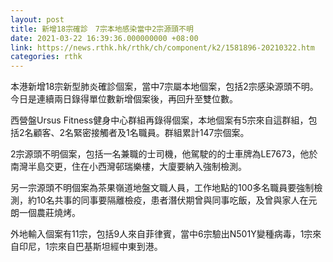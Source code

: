 ```yaml
---
layout: post
title: 新增18宗確診　7宗本地感染當中2宗源頭不明
date: 2021-03-22 16:39:36.000000000 +08:00
link: https://news.rthk.hk/rthk/ch/component/k2/1581896-20210322.htm
categories: rthk
---
```


本港新增18宗新型肺炎確診個案，當中7宗屬本地個案，包括2宗感染源頭不明。今日是連續兩日錄得單位數新增個案後，再回升至雙位數。

西營盤Ursus Fitness健身中心群組再錄得個案，本地個案有5宗來自這群組，包括2名顧客、2名緊密接觸者及1名職員。群組累計147宗個案。

2宗源頭不明個案，包括一名兼職的士司機，他駕駛的的士車牌為LE7673，他於南灣半島交更，住在小西灣邨瑞樂樓，大廈要納入強制檢測。

另一宗源頭不明個案為茶果嶺道地盤文職人員，工作地點的100多名職員要強制檢測，約10名共事的同事要隔離檢疫，患者潛伏期曾與同事吃飯，及曾與家人在元朗一個農莊燒烤。

外地輸入個案有11宗，包括9人來自菲律賓，當中6宗驗出N501Y變種病毒，1宗來自印尼，1宗來自巴基斯坦經中東到港。
